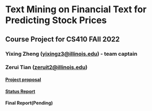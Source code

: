 # Text Mining on Financial Text for Predicting Stock Prices

## Course Project for CS410 FAll 2022

### Yixing Zheng (yixingz3@illinois.edu) - team captain
### Zerui Tian (zeruit2@illinois.edu)

#### [Project proposal](https://github.com/yixingz3/Text-Mining-on-Financial-Text-for-Predicting-Stock-Prices/blob/main/CS%20410%20Project%20Proposal.pdf)

#### [Status Report](https://github.com/yixingz3/Text-Mining-on-Financial-Text-for-Predicting-Stock-Prices/blob/main/CS%20410%20Project%20Status%20Report.pdf)

#### Final Report(Pending)

